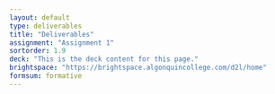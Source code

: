```yaml
---
layout: default
type: deliverables
title: "Deliverables"
assignment: "Assignment 1"
sortorder: 1.9
deck: "This is the deck content for this page."
brightspace: "https://brightspace.algonquincollege.com/d2l/home"
formsum: formative
---
```

